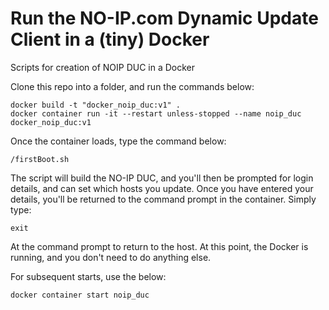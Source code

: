 # Run the NO-IP.com Dynamic Update Client in a (tiny) Docker
Scripts for creation of NOIP DUC in a Docker

Clone this repo into a folder, and run the commands below:

```
docker build -t "docker_noip_duc:v1" .
docker container run -it --restart unless-stopped --name noip_duc docker_noip_duc:v1
```

Once the container loads, type the command below:

```
/firstBoot.sh
```

The script will build the NO-IP DUC, and you'll then be prompted for login details, and can set which hosts you update.
Once you have entered your details, you'll be returned to the command prompt in the container. Simply type:

```
exit
```

At the command prompt to return to the host. At this point, the Docker is running, and you don't need to do anything else.

For subsequent starts, use the below:

```
docker container start noip_duc
```


